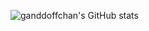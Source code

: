 ![ganddoffchan's GitHub stats](https://github-readme-stats.vercel.app/api?username=ganddoffchan&show_icons=true&theme=radical)
